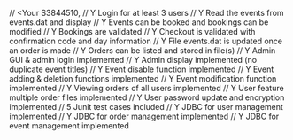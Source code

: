 // <Your S3844510, <Your Devon Katsuk>
// Y Login for at least 3 users
// Y Read the events from events.dat and display
// Y Events can be booked and bookings can be modified
// Y Bookings are validated
// Y Checkout is validated with confirmation code and day information
// Y File events.dat is updated once an order is made
// Y Orders can be listed and stored in file(s)
// Y Admin GUI & admin login implemented
// Y Admin display implemented (no duplicate event titles)
// Y Event disable function implemented
// Y Event adding & deletion functions implemented
// Y Event modification function implemented
// Y Viewing orders of all users implemented
// Y User feature multiple order files implemented
// Y User password update and encryption implemented
// 5 Junit test cases included
// Y JDBC for user management implemented
// Y JDBC for order management implemented
// Y JDBC for event management implemented
